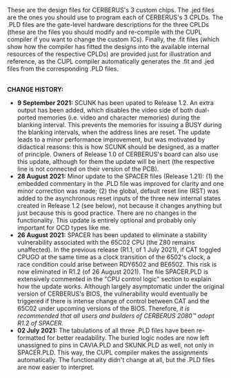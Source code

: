 These are the design files for CERBERUS's 3 custom chips. The .jed files are the ones you should use to program each of CERBERUS's 3 CPLDs. The .PLD files are the gate-level hardware descriptions for the three CPLDs (these are the files you should modify and re-compile with the CUPL compiler if you want to change the custom ICs). Finally, the .fit files (which show how the compiler has fitted the designs into the available internal resources of the respective CPLDs) are provided just for illustration and reference, as the CUPL compiler automatically generates the .fit and .jed files from the corresponding .PLD files.
<p><br>
<b>CHANGE HISTORY:</b>
<ul>
  <li><b>9 September 2021:</b> SCUNK has been upated to Release 1.2. An extra output has been added, which disables the video side of both dual-ported memories (i.e. video and character memories) during the blanking interval. This prevents the memories for issuing a BUSY during the blanking intervals, when the address lines are reset. The update leads to a minor performance improvement, but was motivated by didactical reasons: this is how SCUNK should be designed, as a matter of principle. Owners of Release 1.0 of CERBERUS's board can also use this update, although for them the update will be inert (the respective line is not connected on their version of the PCB).</li>
  <li><b>28 August 2021:</b> Minor update to the SPACER files (Release 1.21): (1) the embedded commentary in the .PLD file was improved for clarity and one minor correction was made; (2) the global, default reset line (RST) was added to the asynchronous reset inputs of the three new internal states created in Release 1.2 (see below), not because it changes anything but just because this is good practice. There are no changes in the functionality. This update is entirely optional and probably only important for OCD types like me.</li>
  <li><b>26 August 2021:</b> SPACER has been updated to eliminate a stability vulnerability associated with the 65C02 CPU (the Z80 remains unaffected). In the previous release (R1.1, of 1 July 2021), if CAT toggled CPUGO at the same time as a clock transition of the 6502's clock, a race condition could arise between RDY6502 and BE6502. This risk is now eliminated in R1.2 (of 26 August 2021). The file SPACER.PLD is extensively commented in the "CPU control logic" section to explain how the update works. Although largely asymptomatic under the original version of CERBERUS's BIOS, the vulnerability would eventually be triggered if there is intense change of control between CAT and the 65C02 under upcoming versions of the BIOS. Therefore,<i> it is recommended that all users and builders of CERBERUS 2080™ adopt R1.2 of SPACER.</i></li>
  <li><b>02 July 2021:</b> The tabulations of all three .PLD files have been re-formatted for better readability. The buried logic nodes are now left unassigned to pins in CAVIA.PLD and SKUNK.PLD as well, not only in SPACER.PLD. This way, the CUPL compiler makes the assignments automatically. The functionality didn't change at all, but the .PLD files are now easier to interpret.</li>
</ul>
